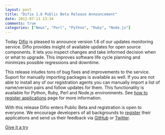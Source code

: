 ```yaml
---
layout: post
title: "Difio 1.6 Public Beta Release Announcement"
date: 2012-07-11 13:34
comments: true
categories: ["News", "Perl", "Python", "Ruby", "Node.js"]
---
```


Today [Difio](http://www.dif.io) is pleased to announce version 1.6
of our updates monitoring service. Difio provides insight of available
updates for open source components. It lets you inspect changes and take
informed decision when or what to upgrade. This improves software life cycle
planning and minimizes possible regressions and downtime.

This release inludes tons of bug fixes and improvements to the service.
Suport for manually importing packages is available as well. If you are not
able to install any of our registration agents you can manually import a list
of name/version pairs and follow updates for them. This functionality is available
for Python, Ruby, Perl and Node.js environments. See
[how to register applications](http://www.dif.io/register/) page for more information.

With this release Difio enters Public Beta and registration is open to everyone.
We encourage developers of all backgrounds to [register](http://www.dif.io/register/)
their applications and send us their feedback via [GitHub](https://github.com/difio/difio/issues/new)
or [Twitter](https://twitter.com/DifioNews).

<a href="https://difio-otb.rhcloud.com/applications/mine/">Give it a try</a>